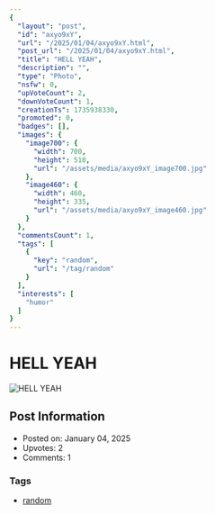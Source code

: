 ```yaml
---
{
  "layout": "post",
  "id": "axyo9xY",
  "url": "/2025/01/04/axyo9xY.html",
  "post_url": "/2025/01/04/axyo9xY.html",
  "title": "HELL YEAH",
  "description": "",
  "type": "Photo",
  "nsfw": 0,
  "upVoteCount": 2,
  "downVoteCount": 1,
  "creationTs": 1735938330,
  "promoted": 0,
  "badges": [],
  "images": {
    "image700": {
      "width": 700,
      "height": 510,
      "url": "/assets/media/axyo9xY_image700.jpg"
    },
    "image460": {
      "width": 460,
      "height": 335,
      "url": "/assets/media/axyo9xY_image460.jpg"
    }
  },
  "commentsCount": 1,
  "tags": [
    {
      "key": "random",
      "url": "/tag/random"
    }
  ],
  "interests": [
    "humor"
  ]
}
---
```


# HELL YEAH

![HELL YEAH](/assets/media/axyo9xY_image700.jpg)

## Post Information

- Posted on: January 04, 2025
- Upvotes: 2
- Comments: 1

### Tags

- [random](/tag/random)
